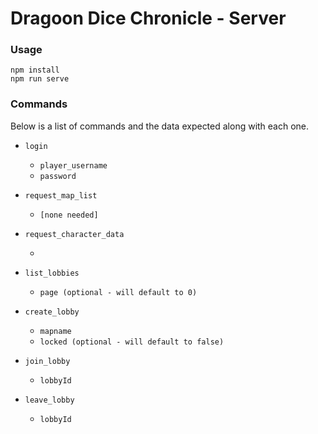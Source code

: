 # Dragoon Dice Chronicle - Server

### Usage
```
npm install
npm run serve
```

### Commands

Below is a list of commands and the data expected along with each one.

* `login`
  
    - `player_username`
    - `password`
    

* `request_map_list`

    - `[none needed]`

* `request_character_data`

    - ` `

* `list_lobbies`

    - `page (optional - will default to 0)`

* `create_lobby`

    - `mapname`
    - `locked (optional - will default to false)`

* `join_lobby`

    - `lobbyId`

* `leave_lobby`

    - `lobbyId`